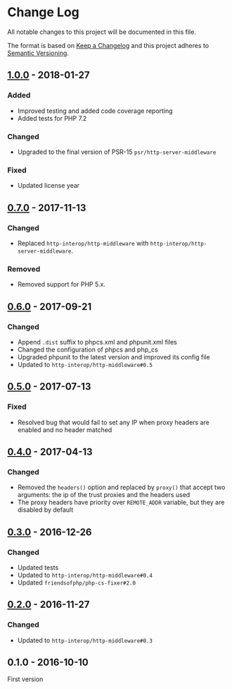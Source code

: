 # Change Log

All notable changes to this project will be documented in this file.

The format is based on [Keep a Changelog](http://keepachangelog.com/) 
and this project adheres to [Semantic Versioning](http://semver.org/).

## [1.0.0] - 2018-01-27

### Added

- Improved testing and added code coverage reporting
- Added tests for PHP 7.2

### Changed

- Upgraded to the final version of PSR-15 `psr/http-server-middleware`

### Fixed

- Updated license year

## [0.7.0] - 2017-11-13

### Changed

- Replaced `http-interop/http-middleware` with  `http-interop/http-server-middleware`.

### Removed

- Removed support for PHP 5.x.

## [0.6.0] - 2017-09-21

### Changed

- Append `.dist` suffix to phpcs.xml and phpunit.xml files
- Changed the configuration of phpcs and php_cs
- Upgraded phpunit to the latest version and improved its config file
- Updated to `http-interop/http-middleware#0.5`

## [0.5.0] - 2017-07-13

### Fixed

- Resolved bug that would fail to set any IP when proxy headers are enabled and no header matched

## [0.4.0] - 2017-04-13

### Changed

- Removed the `headers()` option and replaced by `proxy()` that accept two arguments: the ip of the trust proxies and the headers used
- The proxy headers have priority over `REMOTE_ADDR` variable, but they are disabled by default

## [0.3.0] - 2016-12-26

### Changed

- Updated tests
- Updated to `http-interop/http-middleware#0.4`
- Updated `friendsofphp/php-cs-fixer#2.0`

## [0.2.0] - 2016-11-27

### Changed

- Updated to `http-interop/http-middleware#0.3`

## 0.1.0 - 2016-10-10

First version

[1.0.0]: https://github.com/middlewares/client-ip/compare/v0.7.0...v1.0.0
[0.7.0]: https://github.com/middlewares/client-ip/compare/v0.6.0...v0.7.0
[0.6.0]: https://github.com/middlewares/client-ip/compare/v0.5.0...v0.6.0
[0.5.0]: https://github.com/middlewares/client-ip/compare/v0.4.0...v0.5.0
[0.4.0]: https://github.com/middlewares/client-ip/compare/v0.3.0...v0.4.0
[0.3.0]: https://github.com/middlewares/client-ip/compare/v0.2.0...v0.3.0
[0.2.0]: https://github.com/middlewares/client-ip/compare/v0.1.0...v0.2.0
